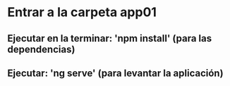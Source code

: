 <h1>Entrar a la carpeta app01</h1>
<h2>Ejecutar en la terminar: 'npm install' (para las dependencias)</h2>
<h2>Ejecutar: 'ng serve' (para levantar la aplicación)</h2>
